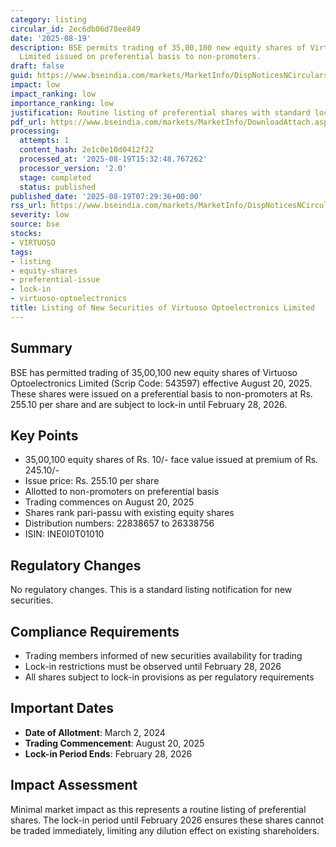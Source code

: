 ```yaml
---
category: listing
circular_id: 2ec6db06d78ee849
date: '2025-08-19'
description: BSE permits trading of 35,00,100 new equity shares of Virtuoso Optoelectronics
  Limited issued on preferential basis to non-promoters.
draft: false
guid: https://www.bseindia.com/markets/MarketInfo/DispNoticesNCirculars.aspx?Noticeid={6A1D840B-2E74-43D6-BB8B-8F43A4F1B35A}&noticeno=20250819-10&dt=08/19/2025&icount=10&totcount=52&flag=0
impact: low
impact_ranking: low
importance_ranking: low
justification: Routine listing of preferential shares with standard lock-in period
pdf_url: https://www.bseindia.com/markets/MarketInfo/DownloadAttach.aspx?id=20250819-10&attachedId=
processing:
  attempts: 1
  content_hash: 2e1c0e10d0412f22
  processed_at: '2025-08-19T15:32:48.767262'
  processor_version: '2.0'
  stage: completed
  status: published
published_date: '2025-08-19T07:29:36+00:00'
rss_url: https://www.bseindia.com/markets/MarketInfo/DispNoticesNCirculars.aspx?Noticeid={6A1D840B-2E74-43D6-BB8B-8F43A4F1B35A}&noticeno=20250819-10&dt=08/19/2025&icount=10&totcount=52&flag=0
severity: low
source: bse
stocks:
- VIRTUOSO
tags:
- listing
- equity-shares
- preferential-issue
- lock-in
- virtuoso-optoelectronics
title: Listing of New Securities of Virtuoso Optoelectronics Limited
---
```


## Summary

BSE has permitted trading of 35,00,100 new equity shares of Virtuoso Optoelectronics Limited (Scrip Code: 543597) effective August 20, 2025. These shares were issued on a preferential basis to non-promoters at Rs. 255.10 per share and are subject to lock-in until February 28, 2026.

## Key Points

- 35,00,100 equity shares of Rs. 10/- face value issued at premium of Rs. 245.10/-
- Issue price: Rs. 255.10 per share
- Allotted to non-promoters on preferential basis
- Trading commences on August 20, 2025
- Shares rank pari-passu with existing equity shares
- Distribution numbers: 22838657 to 26338756
- ISIN: INE0I0T01010

## Regulatory Changes

No regulatory changes. This is a standard listing notification for new securities.

## Compliance Requirements

- Trading members informed of new securities availability for trading
- Lock-in restrictions must be observed until February 28, 2026
- All shares subject to lock-in provisions as per regulatory requirements

## Important Dates

- **Date of Allotment**: March 2, 2024
- **Trading Commencement**: August 20, 2025
- **Lock-in Period Ends**: February 28, 2026

## Impact Assessment

Minimal market impact as this represents a routine listing of preferential shares. The lock-in period until February 2026 ensures these shares cannot be traded immediately, limiting any dilution effect on existing shareholders.